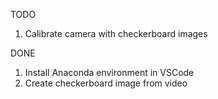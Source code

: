 TODO
1. Calibrate camera with checkerboard images

DONE
1. Install Anaconda environment in VSCode
2. Create checkerboard image from video